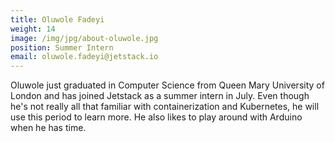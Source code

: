 ```yaml
---
title: Oluwole Fadeyi
weight: 14
image: /img/jpg/about-oluwole.jpg
position: Summer Intern
email: oluwole.fadeyi@jetstack.io
---
```


Oluwole just graduated in Computer Science from Queen Mary University of London and has joined Jetstack as a summer intern in July. Even though he's not really all that familiar with containerization and Kubernetes, he will use this period to learn more. He also likes to play around with Arduino when he has time.
